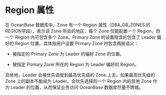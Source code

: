 # Region 属性

在 OceanBase 数据库中，Zone 有一个 Region 属性（DBA_OB_ZONES 的 REGION字段），表示该 Zone 所处的地区，每个 Zone 仅能配置一个 Region，但一个 Region 内可包含多个 Zone。Primary Zone 的设置隐含的包含了 Leader 偏好的 Region 位置。具体指用户设置 Primary Zone 时包含两层语义：

* 被指定的 Primary Zone 为 Leader 的偏好 Zone 的位置。

* 被指定 Primary Zone 所在的 Region 为 Leader 偏好的 Region。
  
具体地，Leader 会被优先调度到最高优先级的 Zone 上去，如果最高优先级的 Zone 上的副本不能成为 Leader，会优先选择同一个 Region 内的其他 Zone 作为 Leader 的位置，从而保证业务访问 OceanBase 数据库尽量不跨城。
